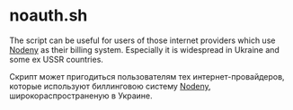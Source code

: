 noauth.sh
============

The script can be useful for users of those internet providers which use [Nodeny](http://nodeny.info) as their billing system.
Especially it is widespread in Ukraine and some ex USSR countries.

Скрипт может пригодиться пользователям тех интернет-провайдеров, которые используют биллинговою систему [Nodeny](http://nodeny.info),
широкораспространеную в Украине.
